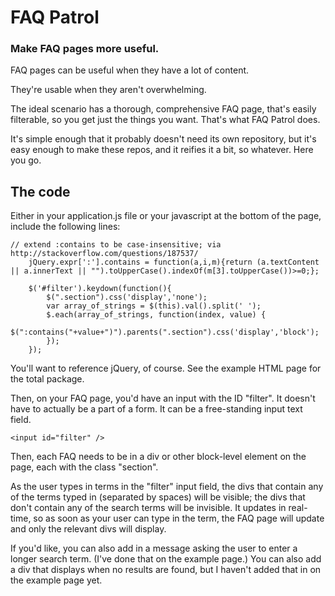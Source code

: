 # FAQ Patrol

### Make FAQ pages more useful.

FAQ pages can be useful when they have a lot of content.

They're usable when they aren't overwhelming.

The ideal scenario has a thorough, comprehensive FAQ page, that's easily filterable, so you get just the things you want. That's what FAQ Patrol does.

It's simple enough that it probably doesn't need its own repository, but it's easy enough to make these repos, and it reifies it a bit, so whatever. Here you go.

## The code

Either in your application.js file or your javascript at the bottom of the page, include the following lines:

    // extend :contains to be case-insensitive; via http://stackoverflow.com/questions/187537/
		jQuery.expr[':'].contains = function(a,i,m){return (a.textContent || a.innerText || "").toUpperCase().indexOf(m[3].toUpperCase())>=0;};

		$('#filter').keydown(function(){
			$(".section").css('display','none');
			var array_of_strings = $(this).val().split(' ');
			$.each(array_of_strings, function(index, value) { 
			  $(":contains("+value+")").parents(".section").css('display','block');
			});
		});

You'll want to reference jQuery, of course. See the example HTML page for the total package.

Then, on your FAQ page, you'd have an input with the ID "filter". It doesn't have to actually be a part of a form. It can be a free-standing input text field.

    <input id="filter" />

Then, each FAQ needs to be in a div or other block-level element on the page, each with the class "section".

As the user types in terms in the "filter" input field, the divs that contain any of the terms typed in (separated by spaces) will be visible; the divs that don't contain any of the search terms will be invisible. It updates in real-time, so as soon as your user can type in the term, the FAQ page will update and only the relevant divs will display.

If you'd like, you can also add in a message asking the user to enter a longer search term. (I've done that on the example page.) You can also add a div that displays when no results are found, but I haven't added that in on the example page yet.